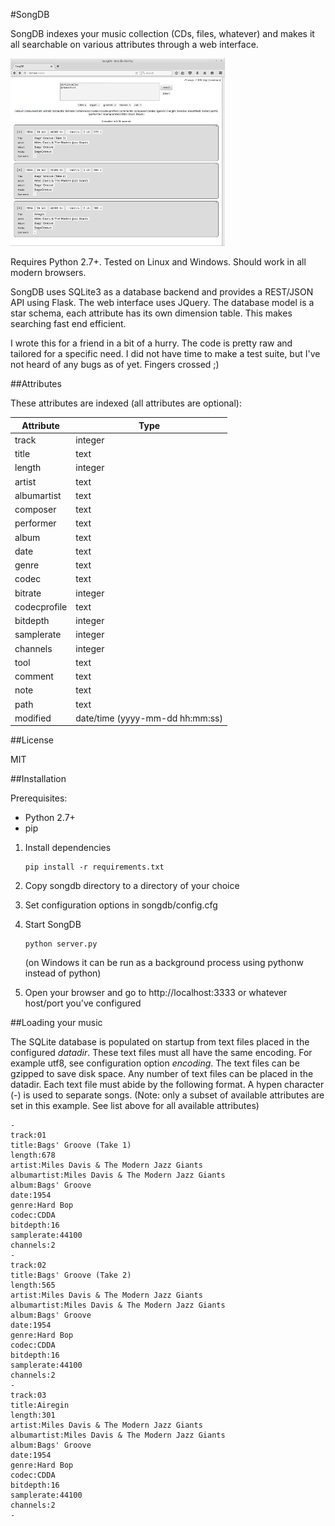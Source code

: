 #SongDB

SongDB indexes your music collection (CDs, files, whatever) and makes it all searchable on various attributes through a web interface.

[![songdb](songdb_mini.png?raw=true)](songdb.png?raw=true)

Requires Python 2.7+. Tested on Linux and Windows. Should work in all modern browsers.

SongDB uses SQLite3 as a database backend and provides a REST/JSON API using Flask. The web interface uses JQuery. The database model is a star schema, each attribute has its own dimension table. This makes searching fast end efficient.

I wrote this for a friend in a bit of a hurry. The code is pretty raw and tailored for a specific need. I did not have time to make a test suite, but I've not heard of any bugs as of yet. Fingers crossed ;)

##Attributes

These attributes are indexed (all attributes are optional):

Attribute    | Type
------------ | ----
track        | integer
title        | text
length       | integer
artist       | text
albumartist  | text
composer     | text
performer    | text
album        | text
date         | text
genre        | text
codec        | text
bitrate      | integer
codecprofile | text
bitdepth     | integer
samplerate   | integer
channels     | integer
tool         | text
comment      | text
note         | text
path         | text
modified     | date/time (yyyy-mm-dd hh:mm:ss)

##License

MIT

##Installation

Prerequisites:
* Python 2.7+
* pip


1. Install dependencies

    ```
    pip install -r requirements.txt
    ```
2. Copy songdb directory to a directory of your choice
3. Set configuration options in songdb/config.cfg
4. Start SongDB

    ```
    python server.py
    ```
    (on Windows it can be run as a background process using pythonw instead of python)
5. Open your browser and go to http://localhost:3333 or whatever host/port you've configured

##Loading your music

The SQLite database is populated on startup from text files placed in the configured _datadir_. These text files must all have the same encoding. For example utf8, see configuration option _encoding_. The text files can be gzipped to save disk space.
Any number of text files can be placed in the datadir. Each text file must abide by the following format. A hypen character (-) is used to separate songs.
(Note: only a subset of available attributes are set in this example. See list above for all available attributes)
```
-
track:01
title:Bags' Groove (Take 1)
length:678
artist:Miles Davis & The Modern Jazz Giants
albumartist:Miles Davis & The Modern Jazz Giants
album:Bags' Groove
date:1954
genre:Hard Bop
codec:CDDA
bitdepth:16
samplerate:44100
channels:2
-
track:02
title:Bags' Groove (Take 2)
length:565
artist:Miles Davis & The Modern Jazz Giants
albumartist:Miles Davis & The Modern Jazz Giants
album:Bags' Groove
date:1954
genre:Hard Bop
codec:CDDA
bitdepth:16
samplerate:44100
channels:2
-
track:03
title:Airegin
length:301
artist:Miles Davis & The Modern Jazz Giants
albumartist:Miles Davis & The Modern Jazz Giants
album:Bags' Groove
date:1954
genre:Hard Bop
codec:CDDA
bitdepth:16
samplerate:44100
channels:2
-
```
